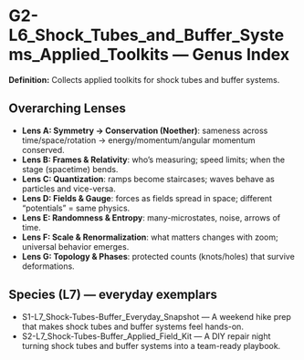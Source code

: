 # G2-L6_Shock_Tubes_and_Buffer_Systems_Applied_Toolkits — Genus Index
**Definition:** Collects applied toolkits for shock tubes and buffer systems.

## Overarching Lenses

- **Lens A: Symmetry -> Conservation (Noether)**: sameness across time/space/rotation → energy/momentum/angular momentum conserved.
- **Lens B: Frames & Relativity**: who’s measuring; speed limits; when the stage (spacetime) bends.
- **Lens C: Quantization**: ramps become staircases; waves behave as particles and vice-versa.
- **Lens D: Fields & Gauge**: forces as fields spread in space; different “potentials” = same physics.
- **Lens E: Randomness & Entropy**: many-microstates, noise, arrows of time.
- **Lens F: Scale & Renormalization**: what matters changes with zoom; universal behavior emerges.
- **Lens G: Topology & Phases**: protected counts (knots/holes) that survive deformations.

## Species (L7) — everyday exemplars
- S1-L7_Shock-Tubes-Buffer_Everyday_Snapshot — A weekend hike prep that makes shock tubes and buffer systems feel hands-on.
- S2-L7_Shock-Tubes-Buffer_Applied_Field_Kit — A DIY repair night turning shock tubes and buffer systems into a team-ready playbook.
